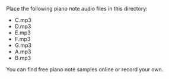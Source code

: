 Place the following piano note audio files in this directory:
- C.mp3
- D.mp3
- E.mp3
- F.mp3
- G.mp3
- A.mp3
- B.mp3

You can find free piano note samples online or record your own.